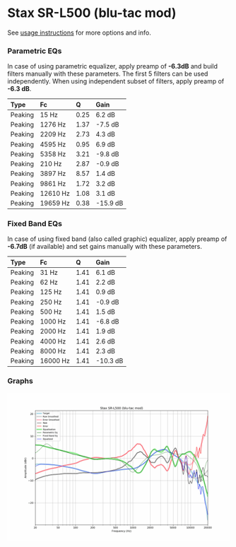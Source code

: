 # Stax SR-L500 (blu-tac mod)
See [usage instructions](https://github.com/jaakkopasanen/AutoEq#usage) for more options and info.

### Parametric EQs
In case of using parametric equalizer, apply preamp of **-6.3dB** and build filters manually
with these parameters. The first 5 filters can be used independently.
When using independent subset of filters, apply preamp of **-6.3 dB**.

| Type    | Fc       |    Q | Gain     |
|:--------|:---------|:-----|:---------|
| Peaking | 15 Hz    | 0.25 | 6.2 dB   |
| Peaking | 1276 Hz  | 1.37 | -7.5 dB  |
| Peaking | 2209 Hz  | 2.73 | 4.3 dB   |
| Peaking | 4595 Hz  | 0.95 | 6.9 dB   |
| Peaking | 5358 Hz  | 3.21 | -9.8 dB  |
| Peaking | 210 Hz   | 2.87 | -0.9 dB  |
| Peaking | 3897 Hz  | 8.57 | 1.4 dB   |
| Peaking | 9861 Hz  | 1.72 | 3.2 dB   |
| Peaking | 12610 Hz | 1.08 | 3.1 dB   |
| Peaking | 19659 Hz | 0.38 | -15.9 dB |

### Fixed Band EQs
In case of using fixed band (also called graphic) equalizer, apply preamp of **-6.7dB**
(if available) and set gains manually with these parameters.

| Type    | Fc       |    Q | Gain     |
|:--------|:---------|:-----|:---------|
| Peaking | 31 Hz    | 1.41 | 6.1 dB   |
| Peaking | 62 Hz    | 1.41 | 2.2 dB   |
| Peaking | 125 Hz   | 1.41 | 0.9 dB   |
| Peaking | 250 Hz   | 1.41 | -0.9 dB  |
| Peaking | 500 Hz   | 1.41 | 1.5 dB   |
| Peaking | 1000 Hz  | 1.41 | -6.8 dB  |
| Peaking | 2000 Hz  | 1.41 | 1.9 dB   |
| Peaking | 4000 Hz  | 1.41 | 2.6 dB   |
| Peaking | 8000 Hz  | 1.41 | 2.3 dB   |
| Peaking | 16000 Hz | 1.41 | -10.3 dB |

### Graphs
![](./Stax%20SR-L500%20(blu-tac%20mod).png)